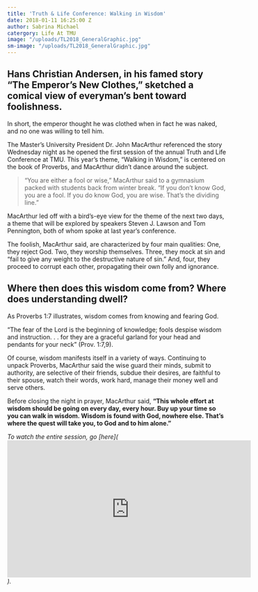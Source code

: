 ```yaml
---
title: 'Truth & Life Conference: Walking in Wisdom'
date: 2018-01-11 16:25:00 Z
author: Sabrina Michael
catergory: Life At TMU
image: "/uploads/TL2018_GeneralGraphic.jpg"
sm-image: "/uploads/TL2018_GeneralGraphic.jpg"
---
```


## Hans Christian Andersen, in his famed story “The Emperor’s New Clothes,” sketched a comical view of everyman’s bent toward foolishness.

In short, the emperor thought he was clothed when in fact he was naked, and no one was willing to tell him.


The Master’s University President Dr. John MacArthur referenced the story Wednesday night as he opened the first session of the annual Truth and Life Conference at TMU. This year’s theme, “Walking in Wisdom,” is centered on the book of Proverbs, and MacArthur didn’t dance around the subject.

> “You are either a fool or wise,” MacArthur said to a gymnasium packed with students back from winter break. “If you don’t know God, you are a fool. If you do know God, you are wise. That’s the dividing line.”


MacArthur led off with a bird’s-eye view for the theme of the next two days, a theme that will be explored by speakers Steven J. Lawson and Tom Pennington, both of whom spoke at last year’s conference.

The foolish, MacArthur said, are characterized by four main qualities: One, they reject God. Two, they worship themselves. Three, they mock at sin and “fail to give any weight to the destructive nature of sin.” And, four, they proceed to corrupt each other, propagating their own folly and ignorance.

## **Where then does this wisdom come from? Where does understanding dwell?**

As Proverbs 1:7 illustrates, wisdom comes from knowing and fearing God.

“The fear of the Lord is the beginning of knowledge; fools despise wisdom and instruction. . . for they are a graceful garland for your head and pendants for your neck” (Prov. 1:7,9).

Of course, wisdom manifests itself in a variety of ways. Continuing to unpack Proverbs, MacArthur said the wise guard their minds, submit to authority, are selective of their friends, subdue their desires, are faithful to their spouse, watch their words, work hard, manage their money well and serve others.

Before closing the night in prayer, MacArthur said, **“This whole effort at wisdom should be going on every day, every hour. Buy up your time so you can walk in wisdom. Wisdom is found with God, nowhere else. That’s where the quest will take you, to God and to him alone.”**

*To watch the entire session, go \[here\](<iframe src="https://www.facebook.com/plugins/video.php?href=https%3A%2F%2Fwww.facebook.com%2Fmastersuniv%2Fvideos%2F10156948557424622%2F&show_text=0&width=560" width="560" height="315" style="border:none;overflow:hidden" scrolling="no" frameborder="0" allowTransparency="true" allowFullScreen="true"></iframe>
\).*
